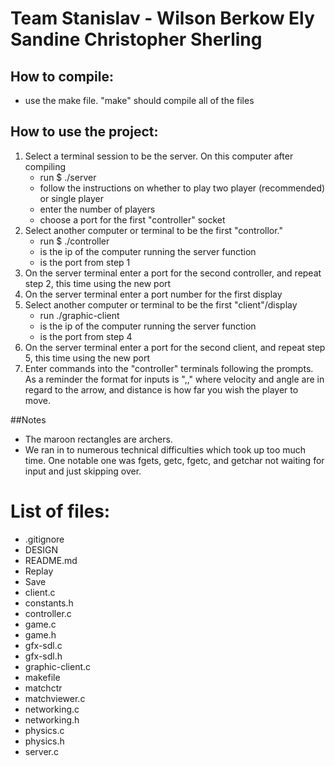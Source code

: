 # Team Stanislav - Wilson Berkow Ely Sandine Christopher Sherling
## How to compile:
+ use the make file. "make" should compile all of the files
## How to use the project:
1. Select a terminal session to be the server. On this computer after compiling
    * run $ ./server 
    * follow the instructions on whether to play two player (recommended) or single player
    * enter the number of players
    * choose a port for the first "controller" socket
2. Select another computer or terminal to be the first "controllor." 
    * run $ ./controller <ip> <port>
    * <ip> is the ip of the computer running the server function
    * <port> is the port from step 1
3. On the server terminal enter a port for the second controller, and repeat step 2, this time using the new port
4. On the server terminal enter a port number for the first display
5. Select another computer or terminal to be the first "client"/display
    * run ./graphic-client <ip> <port>
    * <ip> is the ip of the computer running the server function
    * <port> is the port from step 4
6. On the server terminal enter a port for the second client, and repeat step 5, this time using the new port
7. Enter commands into the "controller" terminals following the prompts. As a reminder the format for inputs is "<velocity>,<angle>,<distance>" where velocity and angle are in regard to the arrow, and distance is how far you wish the player to move.

##Notes
+ The maroon rectangles are archers.
+ We ran in to numerous technical difficulties which took up too much time. One notable one was fgets, getc, fgetc, and getchar not waiting for input and just skipping over.

# List of files:
+ .gitignore
+ DESIGN
+ README.md
+ Replay
+ Save
+ client.c
+ constants.h
+ controller.c
+ game.c
+ game.h
+ gfx-sdl.c
+ gfx-sdl.h
+ graphic-client.c
+ makefile
+ matchctr
+ matchviewer.c
+ networking.c
+ networking.h
+ physics.c
+ physics.h
+ server.c
